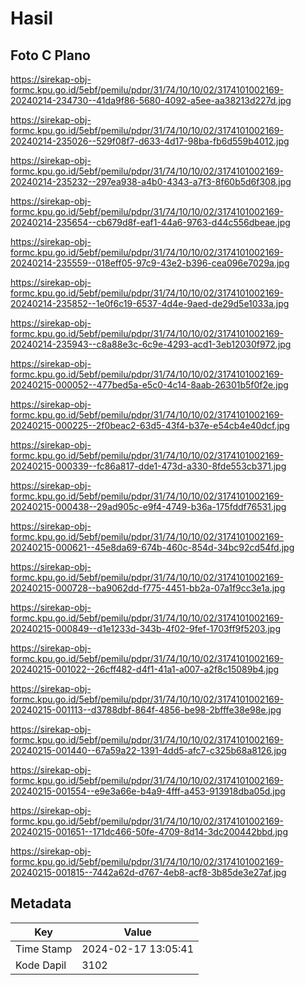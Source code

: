 # Hasil

## Foto C Plano

https://sirekap-obj-formc.kpu.go.id/5ebf/pemilu/pdpr/31/74/10/10/02/3174101002169-20240214-234730--41da9f86-5680-4092-a5ee-aa38213d227d.jpg

https://sirekap-obj-formc.kpu.go.id/5ebf/pemilu/pdpr/31/74/10/10/02/3174101002169-20240214-235026--529f08f7-d633-4d17-98ba-fb6d559b4012.jpg

https://sirekap-obj-formc.kpu.go.id/5ebf/pemilu/pdpr/31/74/10/10/02/3174101002169-20240214-235232--297ea938-a4b0-4343-a7f3-8f60b5d6f308.jpg

https://sirekap-obj-formc.kpu.go.id/5ebf/pemilu/pdpr/31/74/10/10/02/3174101002169-20240214-235654--cb679d8f-eaf1-44a6-9763-d44c556dbeae.jpg

https://sirekap-obj-formc.kpu.go.id/5ebf/pemilu/pdpr/31/74/10/10/02/3174101002169-20240214-235559--018eff05-97c9-43e2-b396-cea096e7029a.jpg

https://sirekap-obj-formc.kpu.go.id/5ebf/pemilu/pdpr/31/74/10/10/02/3174101002169-20240214-235852--1e0f6c19-6537-4d4e-9aed-de29d5e1033a.jpg

https://sirekap-obj-formc.kpu.go.id/5ebf/pemilu/pdpr/31/74/10/10/02/3174101002169-20240214-235943--c8a88e3c-6c9e-4293-acd1-3eb12030f972.jpg

https://sirekap-obj-formc.kpu.go.id/5ebf/pemilu/pdpr/31/74/10/10/02/3174101002169-20240215-000052--477bed5a-e5c0-4c14-8aab-26301b5f0f2e.jpg

https://sirekap-obj-formc.kpu.go.id/5ebf/pemilu/pdpr/31/74/10/10/02/3174101002169-20240215-000225--2f0beac2-63d5-43f4-b37e-e54cb4e40dcf.jpg

https://sirekap-obj-formc.kpu.go.id/5ebf/pemilu/pdpr/31/74/10/10/02/3174101002169-20240215-000339--fc86a817-dde1-473d-a330-8fde553cb371.jpg

https://sirekap-obj-formc.kpu.go.id/5ebf/pemilu/pdpr/31/74/10/10/02/3174101002169-20240215-000438--29ad905c-e9f4-4749-b36a-175fddf76531.jpg

https://sirekap-obj-formc.kpu.go.id/5ebf/pemilu/pdpr/31/74/10/10/02/3174101002169-20240215-000621--45e8da69-674b-460c-854d-34bc92cd54fd.jpg

https://sirekap-obj-formc.kpu.go.id/5ebf/pemilu/pdpr/31/74/10/10/02/3174101002169-20240215-000728--ba9062dd-f775-4451-bb2a-07a1f9cc3e1a.jpg

https://sirekap-obj-formc.kpu.go.id/5ebf/pemilu/pdpr/31/74/10/10/02/3174101002169-20240215-000849--d1e1233d-343b-4f02-9fef-1703ff9f5203.jpg

https://sirekap-obj-formc.kpu.go.id/5ebf/pemilu/pdpr/31/74/10/10/02/3174101002169-20240215-001022--26cff482-d4f1-41a1-a007-a2f8c15089b4.jpg

https://sirekap-obj-formc.kpu.go.id/5ebf/pemilu/pdpr/31/74/10/10/02/3174101002169-20240215-001113--d3788dbf-864f-4856-be98-2bfffe38e98e.jpg

https://sirekap-obj-formc.kpu.go.id/5ebf/pemilu/pdpr/31/74/10/10/02/3174101002169-20240215-001440--67a59a22-1391-4dd5-afc7-c325b68a8126.jpg

https://sirekap-obj-formc.kpu.go.id/5ebf/pemilu/pdpr/31/74/10/10/02/3174101002169-20240215-001554--e9e3a66e-b4a9-4fff-a453-913918dba05d.jpg

https://sirekap-obj-formc.kpu.go.id/5ebf/pemilu/pdpr/31/74/10/10/02/3174101002169-20240215-001651--171dc466-50fe-4709-8d14-3dc200442bbd.jpg

https://sirekap-obj-formc.kpu.go.id/5ebf/pemilu/pdpr/31/74/10/10/02/3174101002169-20240215-001815--7442a62d-d767-4eb8-acf8-3b85de3e27af.jpg


## Metadata

| Key        | Value               |
| ---------- | ------------------- |
| Time Stamp | 2024-02-17 13:05:41 |
| Kode Dapil | 3102                |



